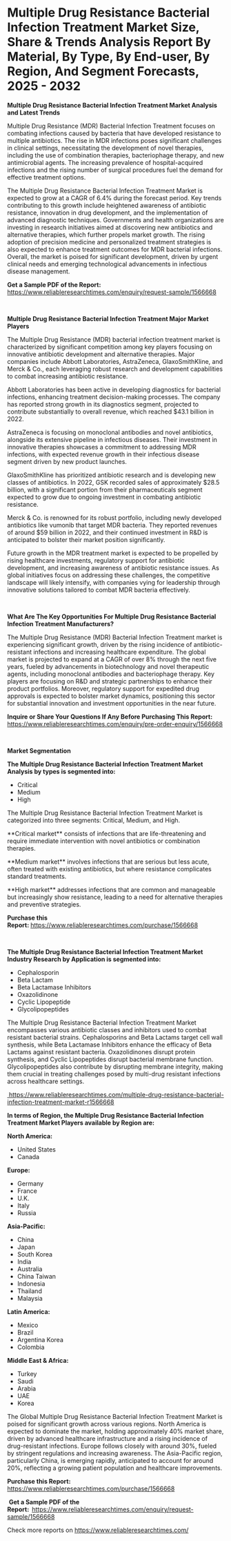 <p><h1>Multiple Drug Resistance Bacterial Infection Treatment Market Size, Share & Trends Analysis Report By Material, By Type, By End-user, By Region, And Segment Forecasts, 2025 - 2032</h1></p><p><strong>Multiple Drug Resistance Bacterial Infection Treatment Market Analysis and Latest Trends</strong></p>
<p><p>Multiple Drug Resistance (MDR) Bacterial Infection Treatment focuses on combating infections caused by bacteria that have developed resistance to multiple antibiotics. The rise in MDR infections poses significant challenges in clinical settings, necessitating the development of novel therapies, including the use of combination therapies, bacteriophage therapy, and new antimicrobial agents. The increasing prevalence of hospital-acquired infections and the rising number of surgical procedures fuel the demand for effective treatment options.</p><p>The Multiple Drug Resistance Bacterial Infection Treatment Market is expected to grow at a CAGR of 6.4% during the forecast period. Key trends contributing to this growth include heightened awareness of antibiotic resistance, innovation in drug development, and the implementation of advanced diagnostic techniques. Governments and health organizations are investing in research initiatives aimed at discovering new antibiotics and alternative therapies, which further propels market growth. The rising adoption of precision medicine and personalized treatment strategies is also expected to enhance treatment outcomes for MDR bacterial infections. Overall, the market is poised for significant development, driven by urgent clinical needs and emerging technological advancements in infectious disease management.</p></p>
<p><strong>Get a Sample PDF of the Report:&nbsp;</strong> <a href="https://www.reliableresearchtimes.com/enquiry/request-sample/1566668?utm_campaign=3532&utm_medium=2&utm_source=Github&utm_content=ia&utm_term=22032025&utm_id=multiple-drug-resistance-bacterial-infection-treatment">https://www.reliableresearchtimes.com/enquiry/request-sample/1566668</a></p>
<p>&nbsp;</p>
<p><strong>Multiple Drug Resistance Bacterial Infection Treatment Major Market Players</strong></p>
<p><p>The Multiple Drug Resistance (MDR) bacterial infection treatment market is characterized by significant competition among key players focusing on innovative antibiotic development and alternative therapies. Major companies include Abbott Laboratories, AstraZeneca, GlaxoSmithKline, and Merck & Co., each leveraging robust research and development capabilities to combat increasing antibiotic resistance.</p><p>Abbott Laboratories has been active in developing diagnostics for bacterial infections, enhancing treatment decision-making processes. The company has reported strong growth in its diagnostics segment, projected to contribute substantially to overall revenue, which reached $43.1 billion in 2022.</p><p>AstraZeneca is focusing on monoclonal antibodies and novel antibiotics, alongside its extensive pipeline in infectious diseases. Their investment in innovative therapies showcases a commitment to addressing MDR infections, with expected revenue growth in their infectious disease segment driven by new product launches.</p><p>GlaxoSmithKline has prioritized antibiotic research and is developing new classes of antibiotics. In 2022, GSK recorded sales of approximately $28.5 billion, with a significant portion from their pharmaceuticals segment expected to grow due to ongoing investment in combating antibiotic resistance.</p><p>Merck & Co. is renowned for its robust portfolio, including newly developed antibiotics like vumonib that target MDR bacteria. They reported revenues of around $59 billion in 2022, and their continued investment in R&D is anticipated to bolster their market position significantly.</p><p>Future growth in the MDR treatment market is expected to be propelled by rising healthcare investments, regulatory support for antibiotic development, and increasing awareness of antibiotic resistance issues. As global initiatives focus on addressing these challenges, the competitive landscape will likely intensify, with companies vying for leadership through innovative solutions tailored to combat MDR bacteria effectively.</p></p>
<p>&nbsp;</p>
<p><strong>What Are The Key Opportunities For Multiple Drug Resistance Bacterial Infection Treatment Manufacturers?</strong></p>
<p><p>The Multiple Drug Resistance (MDR) Bacterial Infection Treatment market is experiencing significant growth, driven by the rising incidence of antibiotic-resistant infections and increasing healthcare expenditure. The global market is projected to expand at a CAGR of over 8% through the next five years, fueled by advancements in biotechnology and novel therapeutic agents, including monoclonal antibodies and bacteriophage therapy. Key players are focusing on R&D and strategic partnerships to enhance their product portfolios. Moreover, regulatory support for expedited drug approvals is expected to bolster market dynamics, positioning this sector for substantial innovation and investment opportunities in the near future.</p></p>
<p><strong>Inquire or Share Your Questions If Any Before Purchasing This Report:</strong> <a href="https://www.reliableresearchtimes.com/enquiry/pre-order-enquiry/1566668?utm_campaign=3532&utm_medium=2&utm_source=Github&utm_content=ia&utm_term=22032025&utm_id=multiple-drug-resistance-bacterial-infection-treatment">https://www.reliableresearchtimes.com/enquiry/pre-order-enquiry/1566668</a></p>
<p>&nbsp;</p>
<p><strong>Market Segmentation</strong></p>
<p><strong>The Multiple Drug Resistance Bacterial Infection Treatment Market Analysis by types is segmented into:</strong></p>
<p><ul><li>Critical</li><li>Medium</li><li>High</li></ul></p>
<p><p>The Multiple Drug Resistance Bacterial Infection Treatment Market is categorized into three segments: Critical, Medium, and High. </p><p>**Critical market** consists of infections that are life-threatening and require immediate intervention with novel antibiotics or combination therapies. </p><p>**Medium market** involves infections that are serious but less acute, often treated with existing antibiotics, but where resistance complicates standard treatments. </p><p>**High market** addresses infections that are common and manageable but increasingly show resistance, leading to a need for alternative therapies and preventive strategies.</p></p>
<p><strong>Purchase this Report:&nbsp;</strong><a href="https://www.reliableresearchtimes.com/purchase/1566668?utm_campaign=3532&utm_medium=2&utm_source=Github&utm_content=ia&utm_term=22032025&utm_id=multiple-drug-resistance-bacterial-infection-treatment">https://www.reliableresearchtimes.com/purchase/1566668</a></p>
<p>&nbsp;</p>
<p><strong>The Multiple Drug Resistance Bacterial Infection Treatment Market Industry Research by Application is segmented into:</strong></p>
<p><ul><li>Cephalosporin</li><li>Beta Lactam</li><li>Beta Lactamase Inhibitors</li><li>Oxazolidinone</li><li>Cyclic Lipopeptide</li><li>Glycolipopeptides</li></ul></p>
<p><p>The Multiple Drug Resistance Bacterial Infection Treatment Market encompasses various antibiotic classes and inhibitors used to combat resistant bacterial strains. Cephalosporins and Beta Lactams target cell wall synthesis, while Beta Lactamase Inhibitors enhance the efficacy of Beta Lactams against resistant bacteria. Oxazolidinones disrupt protein synthesis, and Cyclic Lipopeptides disrupt bacterial membrane function. Glycolipopeptides also contribute by disrupting membrane integrity, making them crucial in treating challenges posed by multi-drug resistant infections across healthcare settings.</p></p>
<p><a href="https://www.reliableresearchtimes.com/multiple-drug-resistance-bacterial-infection-treatment-market-r1566668?utm_campaign=3532&utm_medium=2&utm_source=Github&utm_content=ia&utm_term=22032025&utm_id=multiple-drug-resistance-bacterial-infection-treatment">&nbsp;https://www.reliableresearchtimes.com/multiple-drug-resistance-bacterial-infection-treatment-market-r1566668</a></p>
<p><strong>In terms of Region, the Multiple Drug Resistance Bacterial Infection Treatment Market Players available by Region are:</strong></p>
<p>
    <p> <strong> North America: </strong>
        <ul>
            <li>United States</li>
            <li>Canada</li>
        </ul>
        </p> 
    <p> <strong> Europe: </strong>
        <ul>
            <li>Germany</li>
            <li>France</li>
            <li>U.K.</li>
            <li>Italy</li>
            <li>Russia</li>
        </ul>
        </p> 
    <p> <strong> Asia-Pacific: </strong>
        <ul>
            <li>China</li>
            <li>Japan</li>
            <li>South Korea</li>
            <li>India</li>
            <li>Australia</li>
            <li>China Taiwan</li>
            <li>Indonesia</li>
            <li>Thailand</li>
            <li>Malaysia</li>
        </ul>
        </p> 
    <p> <strong> Latin America: </strong>
        <ul>
            <li>Mexico</li>
            <li>Brazil</li>
            <li>Argentina Korea</li>
            <li>Colombia</li>
        </ul>
        </p> 
    <p> <strong> Middle East & Africa: </strong>
        <ul>
            <li>Turkey</li>
            <li>Saudi</li>
            <li>Arabia</li>
            <li>UAE</li>
            <li>Korea</li>
        </ul>
    </p>
    </p>
<p><p>The Global Multiple Drug Resistance Bacterial Infection Treatment Market is poised for significant growth across various regions. North America is expected to dominate the market, holding approximately 40% market share, driven by advanced healthcare infrastructure and a rising incidence of drug-resistant infections. Europe follows closely with around 30%, fueled by stringent regulations and increasing awareness. The Asia-Pacific region, particularly China, is emerging rapidly, anticipated to account for around 20%, reflecting a growing patient population and healthcare improvements.</p></p>
<p><strong>Purchase this Report: </strong><a href="https://www.reliableresearchtimes.com/purchase/1566668?utm_campaign=3532&utm_medium=2&utm_source=Github&utm_content=ia&utm_term=22032025&utm_id=multiple-drug-resistance-bacterial-infection-treatment">https://www.reliableresearchtimes.com/purchase/1566668</a></p>
<p>&nbsp;<strong>Get a Sample PDF of the Report:&nbsp;&nbsp;</strong><a href="https://www.reliableresearchtimes.com/enquiry/request-sample/1566668?utm_campaign=3532&utm_medium=2&utm_source=Github&utm_content=ia&utm_term=22032025&utm_id=multiple-drug-resistance-bacterial-infection-treatment">https://www.reliableresearchtimes.com/enquiry/request-sample/1566668</a></p>
<p><strong></strong></p>
<p>Check more reports on <a href="https://www.reliableresearchtimes.com/?utm_campaign=3532&utm_medium=2&utm_source=Github&utm_content=ia&utm_term=22032025&utm_id=multiple-drug-resistance-bacterial-infection-treatment">https://www.reliableresearchtimes.com/</a></p>